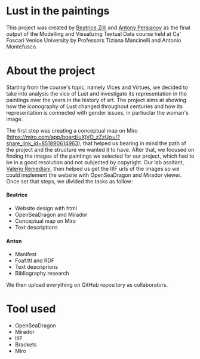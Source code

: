 # Lust in the paintings 

This project was created by [Beatrice Zilli](https://github.com/beatricezilli) and [Antony Persianov](https://github.com/antonpersi) as the final output of the Modelling and Visualizing Textual Data course held at Ca' Foscari Venice University by Professors Tiziana Mancinelli and Antonio Montefusco. 

# About the project 

Starting from the course's topic, namely Vices and Virtues, we decided to take into analysis the vice of Lust and investigate its representation in the paintings over the years in the history of art. The project aims at showing how the iconography of Lust changed throughout centuries and how its representation is connected with gender issues, in partiuclar the woman's image. 

The first step was creating a conceptual map on Miro (https://miro.com/app/board/uXjVO_zZzUo=/?share_link_id=851890614963), that helped us bearing in mind the path of the project and the structure we wanted it to have. 
After that, we focused on finding the images of the paintings we selected for our project, which had to be in a good resolution and not subjected by copyright. Our lab assitant, [Valerio Remediani](https://github.com/VRemediani), then helped us get the IIIF urls of the images so we could implement the website with OpenSeaDragon and Mirador viewer. 
Once set that steps, we divided the tasks as follow: 
#### Beatrice 
* Website design with html 
* OpenSeaDragon and Mirador 
* Conceptual map on Miro 
* Text descriptions 

#### Anton 
* Manifest 
* Foaf.ttl and RDF 
* Text descriprions 
* Bibliography research 

We then upload everything on GitHub repository as collaborators. 


# Tool used 

- OpenSeaDragon
- Mirador 
- IIIF 
- Brackets 
- Miro 
